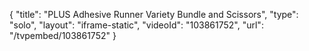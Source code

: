 {
    "title": "PLUS Adhesive Runner Variety Bundle and Scissors",
    "type": "solo",
    "layout": "iframe-static",
    "videoId": "103861752",
    "url": "\/tvpembed\/103861752"
}